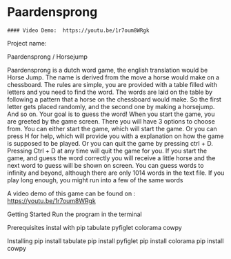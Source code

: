   # Paardensprong
    #### Video Demo:  https://youtu.be/1r7oum8WRgk
Project name:

Paardensprong / Horsejump


Paardensprong is a dutch word game, the english translation would be Horse Jump. 
The name is derived from the move a horse would make on a chessboard.
The rules are simple, you are provided with a table filled with letters and you need to find the word.
The words are laid on the table by following a pattern that a horse on the chessboard would make.
So the first letter gets placed randomly, and the second one by making a horsejump. And so on. Your goal is to guess the word!
When you start the game, you are greeted by the game screen.
There you will have 3 options to choose from.
You can either start the game, which will start the game.
Or you can press H for help, which will provide you with a explanation on how the game is supposed to be played.
Or you can quit the game by pressing ctrl + D.
Pressing Ctrl + D at any time will quit the game for you.
If you start the game, and guess the word correctly you will receive a little horse and the next word to guess will be shown on screen.
You can guess words to infinity and beyond, although there are only 1014 words in the text file.
If you play long enough, you might run into a few of the same words

A video demo of this game can be found on : https://youtu.be/1r7oum8WRgk

Getting Started
Run the program in the terminal

Prerequisites
instal with pip
tabulate
pyfiglet
colorama
cowpy

Installing
pip install tabulate
pip install pyfiglet
pip install colorama
pip install cowpy

